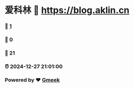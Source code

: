 # 爱科林 :link: https://blog.aklin.cn 
### :page_facing_up: [1](https://blog.aklin.cn/tag.html) 
### :speech_balloon: 0 
### :hibiscus: 21 
### :alarm_clock: 2024-12-27 21:01:00 
### Powered by :heart: [Gmeek](https://github.com/Meekdai/Gmeek)
